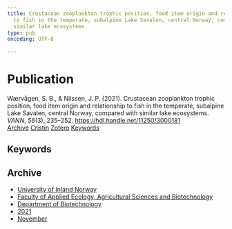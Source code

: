 ```yaml
---
title: Crustacean zooplankton trophic position, food item origin and relationship
  to fish in the temperate, subalpine Lake Savalen, central Norway, compared with
  similar lake ecosystems.
type: pub
encoding: UTF-8

---
```

<h1>Publication</h1>
<article id="csl-bib-container-IP3CYWVY" class="csl-bib-container">
  <div class="csl-bib-body"> <div class="csl-entry">Wærvågen, S. B., &#38; Nilssen, J. P. (2021). Crustacean zooplankton trophic position, food item origin and relationship to fish in the temperate, subalpine Lake Savalen, central Norway, compared with similar lake ecosystems. <i>VANN</i>, <i>56</i>(3), 235–252. <a href="https://hdl.handle.net/11250/3000181">https://hdl.handle.net/11250/3000181</a></div> </div>
  <div class="csl-bib-buttons">
    <a href="#taxonomy-article-IP3CYWVY" alt="archive" class="csl-bib-button">Archive</a>
    <a href="https://app.cristin.no/results/show.jsf?id=1951387" alt="Cristin" class="csl-bib-button">Cristin</a>
    <a href="http://zotero.org/groups/5881554/items/IP3CYWVY" alt="Zotero" class="csl-bib-button">Zotero</a>
    <a href="#keywords-article-IP3CYWVY" alt="keywords" class="csl-bib-button">Keywords</a>
  </div>
  <div id="csl-bib-meta-container-IP3CYWVY"></div>
</article>
<div id="csl-bib-meta-IP3CYWVY" class="csl-bib-meta">
  <article id="keywords-article-IP3CYWVY" class="keywords-article">
    <h1>Keywords</h1>
    
  </article>
  <article id="taxonomy-article-IP3CYWVY" class="taxonomy-article">
    <h1>Archive</h1>
    <ul>
      <li>
        <a href="/en/archive/?key=3DCRN523">University of Inland Norway</a>
      </li>
      <li>
        <a href="/en/archive/?key=T77LXH6D">Faculty of Applied Ecology, Agricultural Sciences and Biotechnology</a>
      </li>
      <li>
        <a href="/en/archive/?key=VL6KDQ85">Department of Biotechnology</a>
      </li>
      <li>
        <a href="/en/archive/?key=FJH75VJD">2021</a>
      </li>
      <li>
        <a href="/en/archive/?key=9D952XA4">November</a>
      </li>
    </ul>
  </article>
</div>

